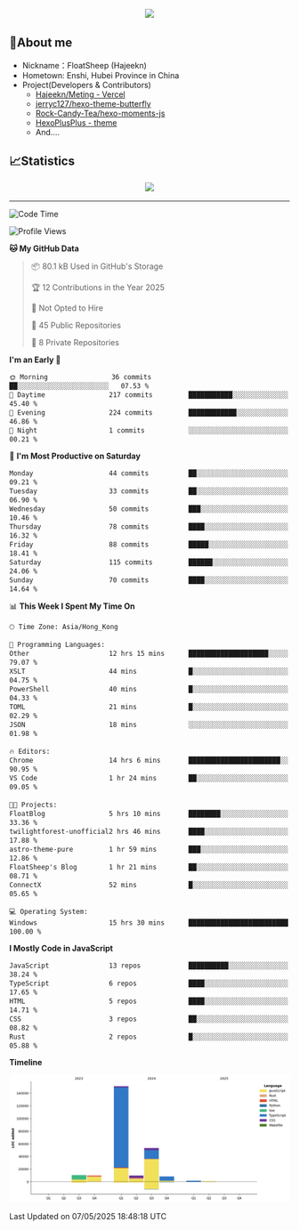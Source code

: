 <p align="center">
   <a href="https://git.io/typing-svg"><img src="https://readme-typing-svg.demolab.com?font=Fira+Code&pause=1000&color=F7DD11&center=true&vCenter=true&width=435&lines=Floating+in+the+clouds~;I'm+glad+to+meet+you+again" /></a>
</p>

## 🥱About me

- Nickname：FloatSheep (Hajeekn)
- Hometown: Enshi, Hubei Province in China
- Project(Developers & Contributors)
   - [Hajeekn/Meting - Vercel](https://github.com/hajeekn/vercel-meting)
   - [jerryc127/hexo-theme-butterfly](https://github.com/jerryc127/hexo-theme-butterfly)
   - [Rock-Candy-Tea/hexo-moments-js](https://github.com/Rock-Candy-Tea/hexo-moments-js)
   - [HexoPlusPlus - theme](https://github.com/HexoPlusPlus/HexoPlusPlus)
   - And....


## 📈Statistics

<div align="center">
<img src="https://github-readme-stats-git-masterrstaa-rickstaa.vercel.app/api?username=FloatSheep" />
</div>

---

<!--START_SECTION:waka-->
![Code Time](http://img.shields.io/badge/Code%20Time-347%20hrs%2016%20mins-blue)

![Profile Views](http://img.shields.io/badge/Profile%20Views-0-blue)

**🐱 My GitHub Data** 

> 📦 80.1 kB Used in GitHub's Storage 
 > 
> 🏆 12 Contributions in the Year 2025
 > 
> 🚫 Not Opted to Hire
 > 
> 📜 45 Public Repositories 
 > 
> 🔑 8 Private Repositories 
 > 
**I'm an Early 🐤** 

```text
🌞 Morning                36 commits          ██░░░░░░░░░░░░░░░░░░░░░░░   07.53 % 
🌆 Daytime                217 commits         ███████████░░░░░░░░░░░░░░   45.40 % 
🌃 Evening                224 commits         ████████████░░░░░░░░░░░░░   46.86 % 
🌙 Night                  1 commits           ░░░░░░░░░░░░░░░░░░░░░░░░░   00.21 % 
```
📅 **I'm Most Productive on Saturday** 

```text
Monday                   44 commits          ██░░░░░░░░░░░░░░░░░░░░░░░   09.21 % 
Tuesday                  33 commits          ██░░░░░░░░░░░░░░░░░░░░░░░   06.90 % 
Wednesday                50 commits          ███░░░░░░░░░░░░░░░░░░░░░░   10.46 % 
Thursday                 78 commits          ████░░░░░░░░░░░░░░░░░░░░░   16.32 % 
Friday                   88 commits          █████░░░░░░░░░░░░░░░░░░░░   18.41 % 
Saturday                 115 commits         ██████░░░░░░░░░░░░░░░░░░░   24.06 % 
Sunday                   70 commits          ████░░░░░░░░░░░░░░░░░░░░░   14.64 % 
```


📊 **This Week I Spent My Time On** 

```text
🕑︎ Time Zone: Asia/Hong_Kong

💬 Programming Languages: 
Other                    12 hrs 15 mins      ████████████████████░░░░░   79.07 % 
XSLT                     44 mins             █░░░░░░░░░░░░░░░░░░░░░░░░   04.75 % 
PowerShell               40 mins             █░░░░░░░░░░░░░░░░░░░░░░░░   04.33 % 
TOML                     21 mins             █░░░░░░░░░░░░░░░░░░░░░░░░   02.29 % 
JSON                     18 mins             ░░░░░░░░░░░░░░░░░░░░░░░░░   01.98 % 

🔥 Editors: 
Chrome                   14 hrs 6 mins       ███████████████████████░░   90.95 % 
VS Code                  1 hr 24 mins        ██░░░░░░░░░░░░░░░░░░░░░░░   09.05 % 

🐱‍💻 Projects: 
FloatBlog                5 hrs 10 mins       ████████░░░░░░░░░░░░░░░░░   33.36 % 
twilightforest-unofficial2 hrs 46 mins       ████░░░░░░░░░░░░░░░░░░░░░   17.88 % 
astro-theme-pure         1 hr 59 mins        ███░░░░░░░░░░░░░░░░░░░░░░   12.86 % 
FloatSheep's Blog        1 hr 21 mins        ██░░░░░░░░░░░░░░░░░░░░░░░   08.71 % 
ConnectX                 52 mins             █░░░░░░░░░░░░░░░░░░░░░░░░   05.65 % 

💻 Operating System: 
Windows                  15 hrs 30 mins      █████████████████████████   100.00 % 
```

**I Mostly Code in JavaScript** 

```text
JavaScript               13 repos            ██████████░░░░░░░░░░░░░░░   38.24 % 
TypeScript               6 repos             ████░░░░░░░░░░░░░░░░░░░░░   17.65 % 
HTML                     5 repos             ████░░░░░░░░░░░░░░░░░░░░░   14.71 % 
CSS                      3 repos             ██░░░░░░░░░░░░░░░░░░░░░░░   08.82 % 
Rust                     2 repos             █░░░░░░░░░░░░░░░░░░░░░░░░   05.88 % 
```



**Timeline**

![Lines of Code chart](https://raw.githubusercontent.com/FloatSheep/FloatSheep/main/assets/bar_graph.png)


 Last Updated on 07/05/2025 18:48:18 UTC
<!--END_SECTION:waka-->

